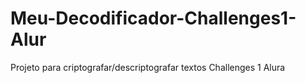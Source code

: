 # Meu-Decodificador-Challenges1-Alur
Projeto para criptografar/descriptografar textos Challenges 1 Alura
